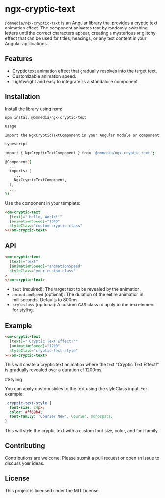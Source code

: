 # ngx-cryptic-text

`@omnedia/ngx-cryptic-text` is an Angular library that provides a cryptic text animation effect. The component animates text by randomly switching letters until the correct characters appear, creating a mysterious or glitchy effect that can be used for titles, headings, or any text content in your Angular applications.

## Features

- Cryptic text animation effect that gradually resolves into the target text.
- Customizable animation speed.
- Lightweight and easy to integrate as a standalone component.

## Installation

Install the library using npm:

```bash
npm install @omnedia/ngx-cryptic-text

Usage

Import the NgxCrypticTextComponent in your Angular module or component:

typescript

import { NgxCrypticTextComponent } from '@omnedia/ngx-cryptic-text';

@Component({
  ...
  imports: [
    ...
    NgxCrypticTextComponent,
  ],
  ...
})
```

Use the component in your template:

```html
<om-cryptic-text
  [text]="'Hello, World!'"
  [animationSpeed]="1000"
  styleClass="custom-cryptic-class"
></om-cryptic-text>
```

## API

```html
<om-cryptic-text
  [text]="text"
  [animationSpeed]="animationSpeed"
  styleClass="your-custom-class"
>
</om-cryptic-text>
```

- `text` (required): The target text to be revealed by the animation.
- `animationSpeed` (optional): The duration of the entire animation in milliseconds. Defaults to 800ms.
- `styleClass` (optional): A custom CSS class to apply to the text element for styling.

## Example

```html
<om-cryptic-text
  [text]="'Cryptic Text Effect!'"
  [animationSpeed]="1200"
  styleClass="cryptic-text-style"
></om-cryptic-text>
```

This will create a cryptic text animation where the text "Cryptic Text Effect!" is gradually revealed over a duration of 1200ms.

#Styling

You can apply custom styles to the text using the styleClass input. For example:

```css
.cryptic-text-style {
  font-size: 24px;
  color: #ff69b4;
  font-family: 'Courier New', Courier, monospace;
}
```

This will style the cryptic text with a custom font size, color, and font family.

## Contributing

Contributions are welcome. Please submit a pull request or open an issue to discuss your ideas.

## License

This project is licensed under the MIT License.